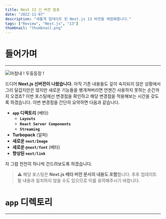 ```yaml
---
title: Next 13 신 버전 발표
date: "2022-11-07"
description: "새롭게 업데이트 된 Next.js 13 버전을 체험해봅니다."
tags: ["Review", "Next.js", "13"]
thumbnail: "thumbnail.png"
---
```


# 들어가며

---

![마참내 ! 두둥등장 !](/images/posts/next-13/machamnae.png)

드디어 **Next.js 신버전이 나왔습니다.** 아직 기존 내용들도 깊이 숙지되지 않은 상황에서 그리 달갑지만은 않지만 새로운 기능들을 팽개쳐버리면 언젠간 사용하지 못하는 순간까지 오겠죠? 이번 포스팅에선 변경점을 확인하고 해당 변경점을 적용해보는 시간을 갖도록 하겠습니다. 이번 변경점을 간단히 요약하면 다음과 같습니다.

- **`app` 디렉토리** (베타)
  - **`Layouts`**
  - **`React Server Components`**
  - **`Streaming`**
- **Turbopack** (알파)
- **새로운 `next/Image`**
- **새로운 `@next/font`** (베타)
- **향상된 `next/link`**

자 그럼 천천히 하나씩 건드려보도록 하겠습니다.

> ⚠️ 해당 포스팅은 **Next.js 베타 버전 문서의 내용도 포함**합니다. 추후 업데이트 될 내용과 일치하지 않을 수도 있으므로 이를 유의해주시기 바랍니다.

# `app` 디렉토리

---
